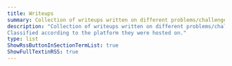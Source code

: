 ```yaml
---
title: Writeups
summary: Collection of writeups written on different problems/challenges/machines.
description: "Collection of writeups written on different problems/challenges/machines.<br>
Classified according to the platform they were hosted on."
type: list
ShowRssButtonInSectionTermList: true
ShowFullTextinRSS: true
---
```


